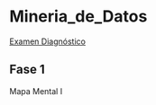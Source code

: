 # Mineria_de_Datos

[Examen Diagnóstico](https://github.com/LagosJA/Mineria_de_Datos/blob/main/Examen_1941592.pdf)
## Fase 1

Mapa Mental I

